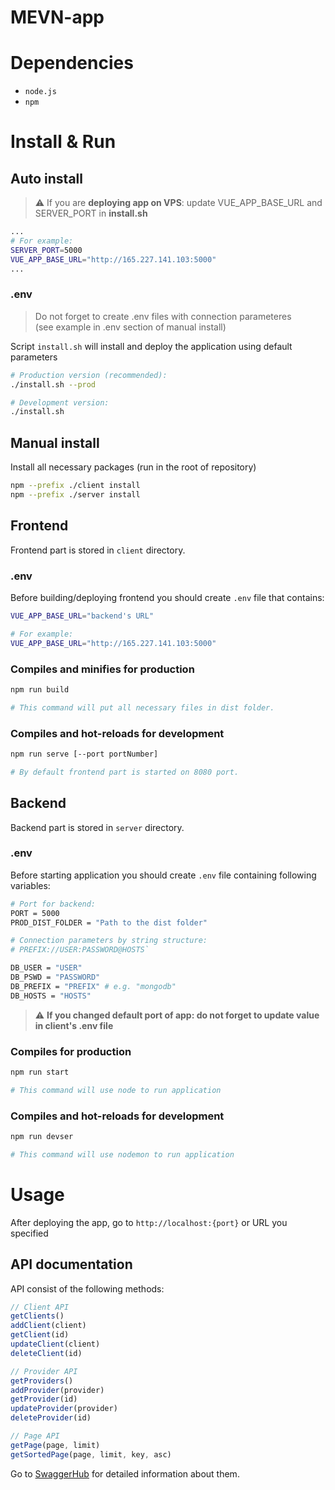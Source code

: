 # MEVN-app

# Dependencies
 * `node.js`
 * `npm` 

# Install & Run

## Auto install
> :warning: If you are **deploying app on VPS**: update VUE_APP_BASE_URL and SERVER_PORT in **install.sh**
```bash
...
# For example:
SERVER_PORT=5000
VUE_APP_BASE_URL="http://165.227.141.103:5000"
...
```

### .env
> Do not forget to create .env files with connection parameteres <br>
> (see example in .env section of manual install)

Script `install.sh` will install and deploy the application using default parameters
```bash
# Production version (recommended):
./install.sh --prod

# Development version:
./install.sh
```

## Manual install
Install all necessary packages (run in the root of repository)
```bash
npm --prefix ./client install
npm --prefix ./server install
```

## Frontend
Frontend part is stored in `client` directory.

### .env
Before building/deploying frontend you should create `.env` file that contains:
```bash
VUE_APP_BASE_URL="backend's URL"

# For example:
VUE_APP_BASE_URL="http://165.227.141.103:5000"
```

### Compiles and minifies for production
```bash
npm run build

# This command will put all necessary files in dist folder.
```

### Compiles and hot-reloads for development
```bash
npm run serve [--port portNumber]

# By default frontend part is started on 8080 port.
```

## Backend
Backend part is stored in `server` directory.

### .env
Before starting application you should create `.env` file
containing following variables:
```bash
# Port for backend:
PORT = 5000
PROD_DIST_FOLDER = "Path to the dist folder"

# Connection parameters by string structure:
# PREFIX://USER:PASSWORD@HOSTS`

DB_USER = "USER"
DB_PSWD = "PASSWORD"
DB_PREFIX = "PREFIX" # e.g. "mongodb"
DB_HOSTS = "HOSTS"
```
> :warning: **If you changed default port of app: do not forget to update value in client's .env file**

### Compiles for production
```bash
npm run start

# This command will use node to run application
```

### Compiles and hot-reloads for development
```bash
npm run devser

# This command will use nodemon to run application
```

# Usage

After deploying the app, go to `http://localhost:{port}` or URL you specified 

## API documentation 

API consist of the following methods:

```javascript
// Client API
getClients()
addClient(client)
getClient(id)
updateClient(client)
deleteClient(id)

// Provider API
getProviders()
addProvider(provider)
getProvider(id)
updateProvider(provider)
deleteProvider(id)

// Page API
getPage(page, limit)
getSortedPage(page, limit, key, asc)

```

Go to [SwaggerHub](https://app.swaggerhub.com/apis-docs/mhufflep/server-api/0.1) for detailed information about them.
